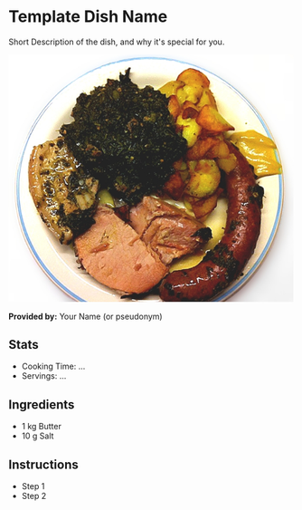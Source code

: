 # Template Dish Name
Short Description of the dish, and why it's special for you.

![Grünkohl](img/gruenkohl.jpg)

**Provided by:** Your Name (or pseudonym)

## Stats
- Cooking Time: ...
- Servings: ...

## Ingredients
- 1 kg Butter 
- 10 g Salt

## Instructions
- Step 1
- Step 2